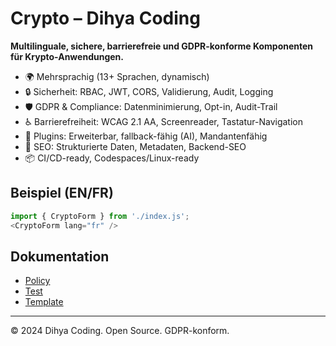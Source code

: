 # Crypto – Dihya Coding

**Multilinguale, sichere, barrierefreie und GDPR-konforme Komponenten für Krypto-Anwendungen.**

- 🌍 Mehrsprachig (13+ Sprachen, dynamisch)
- 🔒 Sicherheit: RBAC, JWT, CORS, Validierung, Audit, Logging
- 🛡️ GDPR & Compliance: Datenminimierung, Opt-in, Audit-Trail
- ♿ Barrierefreiheit: WCAG 2.1 AA, Screenreader, Tastatur-Navigation
- 🔌 Plugins: Erweiterbar, fallback-fähig (AI), Mandantenfähig
- 🚀 SEO: Strukturierte Daten, Metadaten, Backend-SEO
- 📦 CI/CD-ready, Codespaces/Linux-ready

## Beispiel (EN/FR)
```js
import { CryptoForm } from './index.js';
<CryptoForm lang="fr" />
```

## Dokumentation
- [Policy](./policy.md)
- [Test](../../../../tests/unit/crypto.unit.js)
- [Template](../../../generation/templates/crypto/template.js)

---
© 2024 Dihya Coding. Open Source. GDPR-konform.
